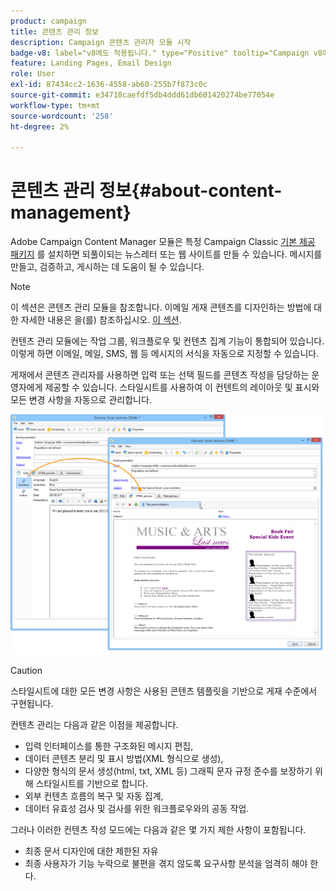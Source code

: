 ```yaml
---
product: campaign
title: 콘텐츠 관리 정보
description: Campaign 콘텐츠 관리자 모듈 시작
badge-v8: label="v8에도 적용됩니다." type="Positive" tooltip="Campaign v8에도 적용됩니다."
feature: Landing Pages, Email Design
role: User
exl-id: 87434cc2-1636-4558-ab60-255b7f873c0c
source-git-commit: e34718caefdf5db4ddd61db601420274be77054e
workflow-type: tm+mt
source-wordcount: '258'
ht-degree: 2%

---
```


# 콘텐츠 관리 정보{#about-content-management}

Adobe Campaign Content Manager 모듈은 특정 Campaign Classic [기본 제공 패키지](../../installation/using/installing-campaign-standard-packages.md) 를 설치하면 되풀이되는 뉴스레터 또는 웹 사이트를 만들 수 있습니다. 메시지를 만들고, 검증하고, 게시하는 데 도움이 될 수 있습니다.

>[!NOTE]
>
>이 섹션은 콘텐츠 관리 모듈을 참조합니다. 이메일 게재 콘텐츠를 디자인하는 방법에 대한 자세한 내용은 을(를) 참조하십시오. [이 섹션](defining-the-email-content.md).

컨텐츠 관리 모듈에는 작업 그룹, 워크플로우 및 컨텐츠 집계 기능이 통합되어 있습니다. 이렇게 하면 이메일, 메일, SMS, 웹 등 메시지의 서식을 자동으로 지정할 수 있습니다.

게재에서 콘텐츠 관리자를 사용하면 입력 또는 선택 필드를 콘텐츠 작성을 담당하는 운영자에게 제공할 수 있습니다. 스타일시트를 사용하여 이 컨텐트의 레이아웃 및 표시와 모든 변경 사항을 자동으로 관리합니다.

![](assets/s_ncs_content_create_content_sample.png)

>[!CAUTION]
>
>스타일시트에 대한 모든 변경 사항은 사용된 콘텐츠 템플릿을 기반으로 게재 수준에서 구현됩니다.

컨텐츠 관리는 다음과 같은 이점을 제공합니다.

* 입력 인터페이스를 통한 구조화된 메시지 편집,
* 데이터 콘텐츠 분리 및 표시 방법(XML 형식으로 생성),
* 다양한 형식의 문서 생성(html, txt, XML 등) 그래픽 문자 규정 준수를 보장하기 위해 스타일시트를 기반으로 합니다.
* 외부 컨텐츠 흐름의 복구 및 자동 집계,
* 데이터 유효성 검사 및 검사를 위한 워크플로우와의 공동 작업.

그러나 이러한 컨텐츠 작성 모드에는 다음과 같은 몇 가지 제한 사항이 포함됩니다.

* 최종 문서 디자인에 대한 제한된 자유
* 최종 사용자가 기능 누락으로 불편을 겪지 않도록 요구사항 분석을 엄격히 해야 한다.
